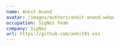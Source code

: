 ```yaml
---
name: Ankit Anand
avatar: /images/authors/ankit-anand.webp
occupation: SigNoz Team
company: SigNoz
url: https://github.com/ankit01-oss
---
```

